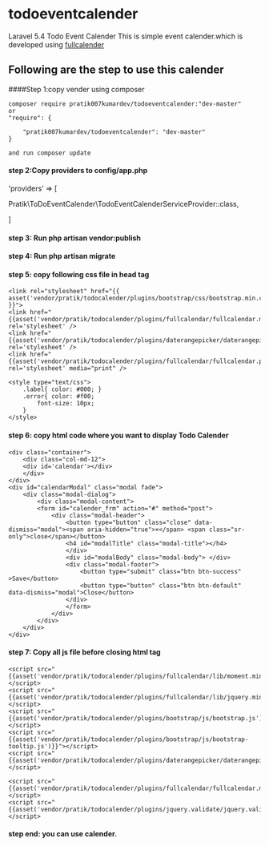 # todoeventcalender
Laravel 5.4 Todo Event Calender
This is simple event calender.which is developed using <a href="https://fullcalendar.io/" target="_blank" >fullcalender  </a>
## Following are the step to use this calender

####Step 1:copy vender using composer

    composer require pratik007kumardev/todoeventcalender:"dev-master"
    or
    "require": {
       
        "pratik007kumardev/todoeventcalender": "dev-master"
    }

    and run composer update
#### step 2:Copy providers to config/app.php
'providers' => [

  Pratik\ToDoEventCalender\TodoEventCalenderServiceProvider::class,

]

#### step 3: Run  php artisan vendor:publish

#### step 4: Run  php artisan migrate
#### step 5: copy following css file in head tag

	<link rel="stylesheet" href="{{ asset('vendor/pratik/todocalender/plugins/bootstrap/css/bootstrap.min.css') }}">
	<link href="{{asset('vendor/pratik/todocalender/plugins/fullcalendar/fullcalendar.min.css')}}" rel='stylesheet' />
	<link href="{{asset('vendor/pratik/todocalender/plugins/daterangepicker/daterangepicker.css')}}" rel='stylesheet' />
	<link href="{{asset('vendor/pratik/todocalender/plugins/fullcalendar/fullcalendar.print.min.css')}}" rel='stylesheet' media="print" />
	
	<style type="text/css">
		.label{ color: #000; }
		.error{ color: #f00;
			font-size: 10px;
		}
	</style>
#### step 6: copy html code where you want to display Todo Calender

    <div class="container">
    	<div class="col-md-12">
		<div id='calendar'></div>
		</div>
	</div>
	<div id="calendarModal" class="modal fade">
		<div class="modal-dialog">
			<div class="modal-content">
			<form id="calender_frm" action="#" method="post">
				<div class="modal-header">
					<button type="button" class="close" data-dismiss="modal"><span aria-hidden="true">×</span> <span class="sr-only">close</span></button>
					<h4 id="modalTitle" class="modal-title"></h4>
					</div>
					<div id="modalBody" class="modal-body"> </div>
					<div class="modal-footer">
						<button type="submit" class="btn btn-success" >Save</button>
						<button type="button" class="btn btn-default" data-dismiss="modal">Close</button>
					</div>
					</form>
				</div>
			</div>
		</div>	
	</div>

#### step 7: Copy all js file before closing html tag 
    <script src="{{asset('vendor/pratik/todocalender/plugins/fullcalendar/lib/moment.min.js')}}"></script>
    <script src="{{asset('vendor/pratik/todocalender/plugins/fullcalendar/lib/jquery.min.js')}}"></script>
    <script src="{{asset('vendor/pratik/todocalender/plugins/bootstrap/js/bootstrap.js')}}"></script>
    <script src="{{asset('vendor/pratik/todocalender/plugins/bootstrap/js/bootstrap-tooltip.js')}}"></script>
    <script src="{{asset('vendor/pratik/todocalender/plugins/daterangepicker/daterangepicker.js')}}"></script>
    
    <script src="{{asset('vendor/pratik/todocalender/plugins/fullcalendar/fullcalendar.min.js')}}"></script>
    <script src="{{asset('vendor/pratik/todocalender/plugins/jquery.validate/jquery.validate.js')}}"></script>

#### step end: you can use calender.

